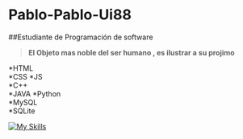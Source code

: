 # Pablo-Pablo-Ui88
##Estudiante de Programación de software  

> **El Objeto mas noble del ser humano , es ilustrar a su projimo**

*HTML  
*CSS 
*JS  
*C++   
*JAVA
*Python  
*MySQL  
*SQLite

  [![My Skills](https://skillicons.dev/icons?i=html,css,js,cpp,java,py,mysql,sqlite)](https://skillicons.dev)
